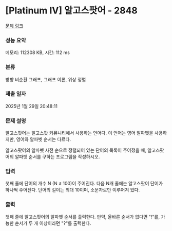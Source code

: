 # [Platinum IV] 알고스팟어 - 2848 

[문제 링크](https://www.acmicpc.net/problem/2848) 

### 성능 요약

메모리: 112308 KB, 시간: 112 ms

### 분류

방향 비순환 그래프, 그래프 이론, 위상 정렬

### 제출 일자

2025년 1월 29일 20:48:11

### 문제 설명

<p>알고스팟어는 알고스팟 커뮤니티에서 사용하는 언어다. 이 언어는 영어 알파벳을 사용하지만, 영어와 알파벳 순서는 다르다.</p>

<p>알고스팟어의 알파벳 사전 순으로 정렬되어 있는 단어의 목록이 주어졌을 때, 알고스팟어의 알파벳 순서를 구하는 프로그램을 작성하시오.</p>

### 입력 

 <p>첫째 줄에 단어의 개수 N (N ≤ 100)이 주어진다. 다음 N개 줄에는 알고스팟어 단어가 하나씩 주어진다. 단어의 길이는 최대 10이며, 소문자로만 이루어져 있다.</p>

### 출력 

 <p>첫째 줄에 알고스팟어의 알파벳 순서를 출력한다. 만약, 올바른 순서가 없다면 "!"를, 가능한 순서가 두 개 이상이라면 "?"를 출력한다.</p>

